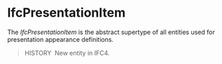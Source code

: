 IfcPresentationItem
===================

The _IfcPresentationItem_ is the abstract supertype of all entities used for presentation appearance definitions.

> HISTORY&nbsp; New entity in IFC4.
